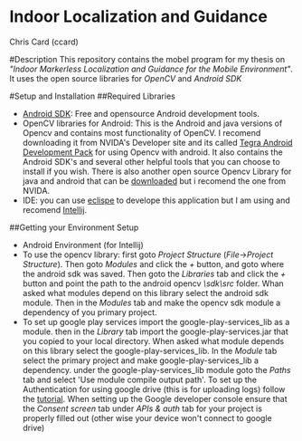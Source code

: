Indoor Localization and Guidance
================================
Chris Card (ccard)

#Description
This repository contains the mobel program for my thesis on *"Indoor Markerless Localization and Guidance for the Mobile
 Environment"*.  It uses the open source libraries for *OpenCV* and *Android SDK*

#Setup and Installation
##Required Libraries
 - [Android SDK](https://developer.android.com/sdk/installing/index.html): Free and opensource Android development tools.
 - OpenCV libraries for Android: This is the Android and java versions of Opencv and contains most functionality of OpenCV.  I recomend downloading it from NVIDA's Developer site and its called [Tegra Android Development Pack](https://developer.nvidia.com/tegra-resources) for using Opencv with android. It also contains the Android SDK's and several other helpful tools that you can choose to install if you wish. There is also another open source Opencv Library for java and android that can be [downloaded](http://sourceforge.net/projects/opencvlibrary/files/opencv-android/2.4.4/) but i recomend the one from NVIDA.
 - IDE: you can use [eclispe](https://www.eclipse.org/) to develope this application but I am using and recomend
 [Intellij](http://www.jetbrains.com/idea/).

##Getting your Environment Setup
- Android Environment (for Intellij)
 - To use the opencv library: first goto *Project Structure* (*File*->*Project Structure*).  Then goto *Modules* and
  click the *+* button, and goto where the android sdk was saved. Then goto the *Libraries* tab and click the *+* button
  and point the path to the android opencv *\sdk\src* folder.  Whan asked what modules depend on this library select
  the android sdk module.  Then in the *Modules* tab and make the opencv sdk module a dependency of you primary project.
 - To set up google play services import the google-play-services_lib as a module.  then in the *Library* tab  import
  the google-play-services.jar that you copied to your local directory.  When asked what module depends on this library
  select the google-play-services_lib.  In the *Module* tab select the primary project and make google-play-services_lib
  a dependency.  under the google-play-services_lib module goto the *Paths* tab and select
  'Use module compile output path'. To set up the Authentication for using google drive (this is for uploading logs)
  follow the [tutorial](https://developers.google.com/drive/android/get-started). When setting up the Google developer
  console ensure that the *Consent screen* tab under *APIs & auth* tab for your project is properly filled out
  (other wise your device won't connect to google drive)